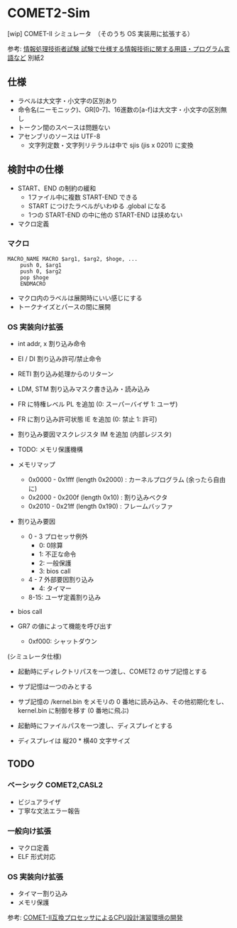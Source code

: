 # COMET2-Sim
[wip] COMET-Ⅱ シミュレータ　（そのうち OS 実装用に拡張する）

参考: [情報処理技術者試験 試験で仕様する情報技術に関する用語・プログラム言語など](https://www.jitec.ipa.go.jp/1_13download/shiken_yougo_ver4_3.pdf) 別紙2

## 仕様

- ラベルは大文字・小文字の区別あり
- 命令名(ニーモニック)、GR[0-7]、16進数の[a-f]は大文字・小文字の区別無し
- トークン間のスペースは問題ない
- アセンブリのソースは UTF-8
  - 文字列定数・文字列リテラルは中で sjis (jis x 0201) に変換

## 検討中の仕様

- START、END の制約の緩和
  - 1ファイル中に複数 START-END できる
  - START につけたラベルがいわゆる .global になる
  - 1つの START-END の中に他の START-END は挟めない
- マクロ定義

### マクロ

```
MACRO_NAME MACRO $arg1, $arg2, $hoge, ...
    push 0, $arg1
    push 0, $arg2
    pop $hoge
    ENDMACRO
```

- マクロ内のラベルは展開時にいい感じにする
- トークナイズとパースの間に展開

### OS 実装向け拡張

- int addr, x 割り込み命令
- EI / DI 割り込み許可/禁止命令
- RETI 割り込み処理からのリターン
- LDM, STM 割り込みマスク書き込み・読み込み

- FR に特権レベル PL を追加 (0: スーパーバイザ 1: ユーザ)
- FR に割り込み許可状態 IE を追加 (0: 禁止 1: 許可)
- 割り込み要因マスクレジスタ IM を追加 (内部レジスタ)

- TODO: メモリ保護機構

- メモリマップ
  - 0x0000 - 0x1fff (length 0x2000) : カーネルプログラム (余ったら自由に)
  - 0x2000 - 0x200f (length 0x10) : 割り込みベクタ
  - 0x2010 - 0x21ff (length 0x190) : フレームバッファ

- 割り込み要因
  - 0 - 3 プロセッサ例外
    - 0: 0除算
    - 1: 不正な命令
    - 2: 一般保護
    - 3: bios call
  - 4 - 7 外部要因割り込み
    - 4: タイマー
  - 8-15: ユーザ定義割り込み

- bios call
- GR7 の値によって機能を呼び出す
  - 0xf000: シャットダウン

(シミュレータ仕様)

- 起動時にディレクトリパスを一つ渡し、COMET2 のサブ記憶とする
- サブ記憶は一つのみとする
- サブ記憶の /kernel.bin をメモリの 0 番地に読み込み、その他初期化をし、kernel.bin に制御を移す (0 番地に飛ぶ)

- 起動時にファイルパスを一つ渡し、ディスプレイとする
- ディスプレイは 縦20 * 横40 文字サイズ


## TODO

### ベーシック COMET2,CASL2

- ビジュアライザ
- 丁寧な文法エラー報告

### 一般向け拡張

- マクロ定義
- ELF 形式対応

### OS 実装向け拡張

- タイマー割り込み
- メモリ保護

参考: [COMET-II互換プロセッサによるCPU設計演習環境の開発](https://www.ieice.org/publications/conference-FIT-DVDs/FIT2002/pdf/C/C_1.PDF)
